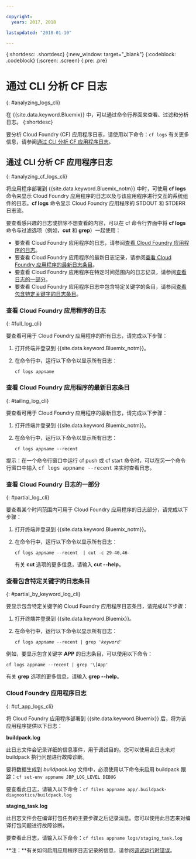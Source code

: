 ```yaml
---

copyright:
  years: 2017, 2018

lastupdated: "2018-01-10"

---
```



{:shortdesc: .shortdesc}
{:new_window: target="_blank"}
{:codeblock: .codeblock}
{:screen: .screen}
{:pre: .pre}


# 通过 CLI 分析 CF 日志
{: #analyzing_logs_cli}

在 {{site.data.keyword.Bluemix}} 中，可以通过命令行界面来查看、过滤和分析日志。
{:shortdesc}

要分析 Cloud Foundry (CF) 应用程序日志，请使用以下命令：`cf logs`
有关更多信息，请参阅[通过 CLI 分析 CF 应用程序日志](/docs/services/CloudLogAnalysis/logging_view_cli.html#analyzing_cf_logs_cli)。


## 通过 CLI 分析 CF 应用程序日志
{: #analyzing_cf_logs_cli}

将应用程序部署到 {{site.data.keyword.Bluemix_notm}} 中时，可使用 **cf logs** 命令来显示 Cloud Foundry 应用程序的日志以及与该应用程序进行交互的系统组件的日志。**cf logs** 命令显示 Cloud Foundry 应用程序的 STDOUT 和 STDERR 日志流。

要查看感兴趣的日志或排除不想查看的内容，可以在 cf 命令行界面中将 **cf logs** 命令与过滤选项（例如，**cut** 和 **grep**）一起使用：

* 要查看 Cloud Foundry 应用程序的日志，请参阅[查看 Cloud Foundry 应用程序的日志](logging_view_cli.html#full_log_cli)。
* 要查看 Cloud Foundry 应用程序的最新日志记录，请参阅[查看 Cloud Foundry 应用程序的最新日志条目](logging_view_cli.html#tailing_log_cli)。
* 要查看 Cloud Foundry 应用程序在特定时间范围内的日志记录，请参阅[查看日志的一部分](logging_view_cli.html#partial_log_cli)。
* 要查看 Cloud Foundry 应用程序日志中包含特定关键字的条目，请参阅[查看包含特定关键字的日志条目](logging_view_cli.html#partial_by_keyword_log_cli)。


### 查看 Cloud Foundry 应用程序的日志
{: #full_log_cli}

要查看可用于 Cloud Foundry 应用程序的所有日志，请完成以下步骤：

1. 打开终端并登录到 {{site.data.keyword.Bluemix_notm}}。

2. 在命令行中，运行以下命令以显示所有日志：

   <pre class="pre screen"><code>cf logs <var class="keyword varname">appname</var></code></pre>
   
   
### 查看 Cloud Foundry 应用程序的最新日志条目
{: #tailing_log_cli}

要查看可用于 Cloud Foundry 应用程序的最新日志，请完成以下步骤：

1. 打开终端并登录到 {{site.data.keyword.Bluemix_notm}}。

2. 在命令行中，运行以下命令以显示所有日志：

     <pre class="pre screen"><code>cf logs <var class="keyword varname">appname</var> --recent</code></pre>

<div class="note tip"><span class="tiptitle">提示：</span>在一个命令行窗口中运行 <span class="keyword cmdname">cf push</span> 或 <span class="keyword cmdname">cf start</span> 命令时，可以在另一个命令行窗口中输入 <samp class="ph codeph">cf logs appname --recent</samp> 来实时查看日志。</div>


### 查看 Cloud Foundry 日志的一部分
{: #partial_log_cli}

要查看某个时间范围内可用于 Cloud Foundry 应用程序的日志部分，请完成以下步骤：

1. 打开终端并登录到 {{site.data.keyword.Bluemix_notm}}。

2. 在命令行中，运行以下命令以显示所有日志：

    <pre class="pre screen"><code>cf logs <var class="keyword varname">appname</var> --recent  | cut -c 29-40,46-</code></pre>
    
    有关 **cut** 选项的更多信息，请输入 **cut --help**。


### 查看包含特定关键字的日志条目
{: #partial_by_keyword_log_cli}

要显示包含特定关键字的 Cloud Foundry 应用程序日志条目，请完成以下步骤：

1. 打开终端并登录到 {{site.data.keyword.Bluemix}}。

2. 在命令行中，运行以下命令以显示所有日志：

    <pre class="pre screen"><code>cf logs <var class="keyword varname">appname</var> --recent | grep '<var class="keyword varname">keyword</var>'</code></pre>
    

例如，要显示包含关键字 **APP** 的日志条目，可以使用以下命令：

<pre class="pre screen"><code>cf logs appname --recent | grep '\[App'
</code></pre>

有关 **grep** 选项的更多信息，请输入 **grep --help**。






### Cloud Foundry 应用程序日志
{: #cf_app_logs_cli}

将 Cloud Foundry 应用程序部署到 {{site.data.keyword.Bluemix}} 后，将为该应用程序提供以下日志：

**buildpack.log**

此日志文件会记录详细的信息事件，用于调试目的。您可以使用此日志来对 buildpack 执行问题进行故障诊断。

要将数据生成到 *buildpack.log* 文件中，必须使用以下命令来启用 buildpack 跟踪：`cf set-env appname JBP_LOG_LEVEL DEBUG`

   
要查看此日志，请输入以下命令：`cf files appname app/.buildpack-diagnostics/buildpack.log`


**staging_task.log**

此日志文件会在编译打包任务的主要步骤之后记录消息。您可以使用此日志来对编译打包问题进行故障诊断。

要查看此日志，请输入以下命令：`cf files appname logs/staging_task.log`


**注：**有关如何启用应用程序日志记录的信息，请参阅[调试运行时错误](/docs/debug/index.html#debugging-runtime-errors)。



